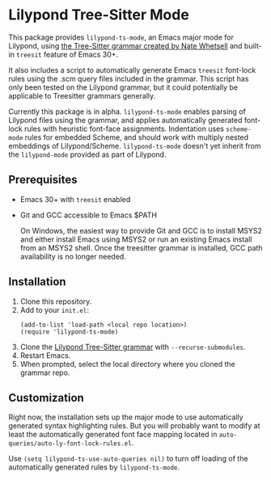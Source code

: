 # Lilypond Tree-Sitter Mode
This package provides `lilypond-ts-mode`, an Emacs major mode for Lilypond, using [the Tree-Sitter grammar created by Nate Whetsell](https://github.com/nwhetsell/tree-sitter-lilypond/) and built-in `treesit` feature of Emacs 30+.

It also includes a script to automatically generate Emacs `treesit` font-lock rules using the .scm query files included in the grammar. This script has only been tested on the Lilypond grammar, but it could potentially be applicable to Treesitter grammars generally.

Currently this package is in alpha. `lilypond-ts-mode` enables parsing of Lilypond files using the grammar, and applies automatically generated font-lock rules with heuristic font-face assignments. Indentation uses `scheme-mode` rules for embedded Scheme, and should work with multiply nested embeddings of Lilypond/Scheme. `lilypond-ts-mode` doesn't yet inherit from the `lilypond-mode` provided as part of Lilypond.
## Prerequisites
* Emacs 30+ with `treesit` enabled
* Git and GCC accessible to Emacs $PATH

  On Windows, the easiest way to provide Git and GCC is to install MSYS2 and either install Emacs using MSYS2 or run an existing Emacs install from an MSYS2 shell. Once the treesitter grammar is installed, GCC path availability is no longer needed.
## Installation
1. Clone this repository.
2. Add to your `init.el`:
   ```
   (add-to-list 'load-path <local repo location>)
   (require 'lilypond-ts-mode)
   ```
3. Clone the [Lilypond Tree-Sitter grammar](https://github.com/nwhetsell/tree-sitter-lilypond/) with `--recurse-submodules`.
4. Restart Emacs.
5. When prompted, select the local directory where you cloned the grammar repo.
## Customization
Right now, the installation sets up the major mode to use automatically generated syntax highlighting rules. But you will probably want to modify at least the automatically generated font face mapping located in `auto-queries/auto-ly-font-lock-rules.el`.

Use `(setq lilypond-ts-use-auto-queries nil)` to turn off loading of the automatically generated rules by `lilypond-ts-mode`.
